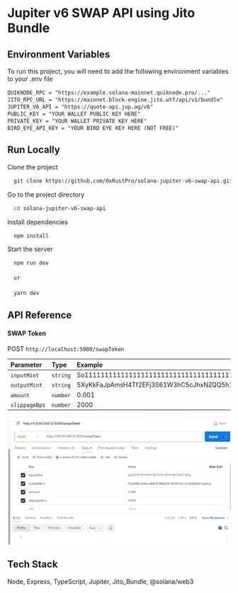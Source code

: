 # Jupiter v6 SWAP API using Jito Bundle


## Environment Variables

To run this project, you will need to add the following environment variables to your .env file

```
QUIKNODE_RPC = "https://example.solana-mainnet.quiknode.pro/..."
JITO_RPC_URL = "https://mainnet.block-engine.jito.wtf/api/v1/bundle"
JUPITER_V6_API = "https://quote-api.jup.ag/v6"
PUBLIC_KEY = "YOUR WALLET PUBLIC KEY HERE"
PRIVATE_KEY = "YOUR WALLET PRIVATE KEY HERE"
BIRD_EYE_API_KEY = "YOUR BIRD EYE KEY HERE (NOT FREE)"
```

## Run Locally

Clone the project

```bash
  git clone https://github.com/0xRustPro/solana-jupiter-v6-swap-api.git
```

Go to the project directory

```bash
  cd solana-jupiter-v6-swap-api
```

Install dependencies

```bash
  npm install
```

Start the server

```bash
  npm run dev

  or

  yarn dev

```

## API Reference

#### SWAP Token

POST ```http://localhost:5000/swapToken```

| Parameter | Type     | Example                |
| :-------- | :------- | :------------------------- |
| `inputMint` | `string` |  So11111111111111111111111111111111111111112 |
| `outputMint` | `string` | 5XyKkFaJpAmsH4Tf2EFj3S61W3hC5cJhxNZQQ5h1pump |
| `amount` | `number` | 0.001 |
| `slippageBps` | `number` | 2000 |

![Demo](./swap.png)

## Tech Stack

Node, Express, TypeScript, Jupiter, Jito_Bundle, @solana/web3
